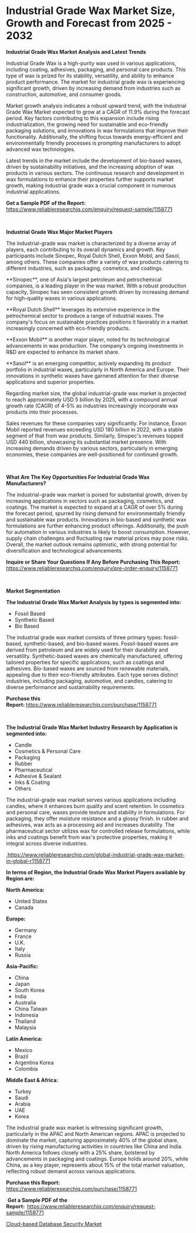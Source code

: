 <p><h1>Industrial Grade Wax Market Size, Growth and Forecast from 2025 - 2032</h1></p><p><strong>Industrial Grade Wax Market Analysis and Latest Trends</strong></p>
<p><p>Industrial Grade Wax is a high-purity wax used in various applications, including coating, adhesives, packaging, and personal care products. This type of wax is prized for its stability, versatility, and ability to enhance product performance. The market for industrial grade wax is experiencing significant growth, driven by increasing demand from industries such as construction, automotive, and consumer goods.</p><p>Market growth analysis indicates a robust upward trend, with the Industrial Grade Wax Market expected to grow at a CAGR of 11.9% during the forecast period. Key factors contributing to this expansion include rising industrialization, the growing need for sustainable and eco-friendly packaging solutions, and innovations in wax formulations that improve their functionality. Additionally, the shifting focus towards energy-efficient and environmentally friendly processes is prompting manufacturers to adopt advanced wax technologies.</p><p>Latest trends in the market include the development of bio-based waxes, driven by sustainability initiatives, and the increasing adoption of wax products in various sectors. The continuous research and development in wax formulations to enhance their properties further supports market growth, making industrial grade wax a crucial component in numerous industrial applications.</p></p>
<p><strong>Get a Sample PDF of the Report:&nbsp;</strong> <a href="https://www.reliableresearchiq.com/enquiry/request-sample/1158771?utm_campaign=3106&utm_medium=2&utm_source=Github&utm_content=ia&utm_term=22032025&utm_id=industrial-grade-wax">https://www.reliableresearchiq.com/enquiry/request-sample/1158771</a></p>
<p>&nbsp;</p>
<p><strong>Industrial Grade Wax Major Market Players</strong></p>
<p><p>The industrial-grade wax market is characterized by a diverse array of players, each contributing to its overall dynamics and growth. Key participants include Sinopec, Royal Dutch Shell, Exxon Mobil, and Sasol, among others. These companies offer a variety of wax products catering to different industries, such as packaging, cosmetics, and coatings.</p><p>**Sinopec**, one of Asia's largest petroleum and petrochemical companies, is a leading player in the wax market. With a robust production capacity, Sinopec has seen consistent growth driven by increasing demand for high-quality waxes in various applications.</p><p>**Royal Dutch Shell** leverages its extensive experience in the petrochemical sector to produce a range of industrial waxes. The company's focus on sustainable practices positions it favorably in a market increasingly concerned with eco-friendly products. </p><p>**Exxon Mobil** is another major player, noted for its technological advancements in wax production. The company’s ongoing investments in R&D are expected to enhance its market share. </p><p>**Sasol** is an emerging competitor, actively expanding its product portfolio in industrial waxes, particularly in North America and Europe. Their innovations in synthetic waxes have garnered attention for their diverse applications and superior properties.</p><p>Regarding market size, the global industrial-grade wax market is projected to reach approximately USD 5 billion by 2025, with a compound annual growth rate (CAGR) of 4-5% as industries increasingly incorporate wax products into their processes. </p><p>Sales revenues for these companies vary significantly. For instance, Exxon Mobil reported revenues exceeding USD 180 billion in 2022, with a stable segment of that from wax products. Similarly, Sinopec's revenues topped USD 440 billion, showcasing its substantial market presence. With increasing demands driven by various sectors, particularly in emerging economies, these companies are well-positioned for continued growth.</p></p>
<p>&nbsp;</p>
<p><strong>What Are The Key Opportunities For Industrial Grade Wax Manufacturers?</strong></p>
<p><p>The industrial-grade wax market is poised for substantial growth, driven by increasing applications in sectors such as packaging, cosmetics, and coatings. The market is expected to expand at a CAGR of over 5% during the forecast period, spurred by rising demand for environmentally friendly and sustainable wax products. Innovations in bio-based and synthetic wax formulations are further enhancing product offerings. Additionally, the push for automation in various industries is likely to boost consumption. However, supply chain challenges and fluctuating raw material prices may pose risks. Overall, the market outlook remains optimistic, with strong potential for diversification and technological advancements.</p></p>
<p><strong>Inquire or Share Your Questions If Any Before Purchasing This Report:</strong> <a href="https://www.reliableresearchiq.com/enquiry/pre-order-enquiry/1158771?utm_campaign=3106&utm_medium=2&utm_source=Github&utm_content=ia&utm_term=22032025&utm_id=industrial-grade-wax">https://www.reliableresearchiq.com/enquiry/pre-order-enquiry/1158771</a></p>
<p>&nbsp;</p>
<p><strong>Market Segmentation</strong></p>
<p><strong>The Industrial Grade Wax Market Analysis by types is segmented into:</strong></p>
<p><ul><li>Fossil Based</li><li>Synthetic Based</li><li>Bio Based</li></ul></p>
<p><p>The industrial grade wax market consists of three primary types: fossil-based, synthetic-based, and bio-based waxes. Fossil-based waxes are derived from petroleum and are widely used for their durability and versatility. Synthetic-based waxes are chemically manufactured, offering tailored properties for specific applications, such as coatings and adhesives. Bio-based waxes are sourced from renewable materials, appealing due to their eco-friendly attributes. Each type serves distinct industries, including packaging, automotive, and candles, catering to diverse performance and sustainability requirements.</p></p>
<p><strong>Purchase this Report:&nbsp;</strong><a href="https://www.reliableresearchiq.com/purchase/1158771?utm_campaign=3106&utm_medium=2&utm_source=Github&utm_content=ia&utm_term=22032025&utm_id=industrial-grade-wax">https://www.reliableresearchiq.com/purchase/1158771</a></p>
<p>&nbsp;</p>
<p><strong>The Industrial Grade Wax Market Industry Research by Application is segmented into:</strong></p>
<p><ul><li>Candle</li><li>Cosmetics & Personal Care</li><li>Packaging</li><li>Rubber</li><li>Pharmaceutical</li><li>Adhesive & Sealant</li><li>Inks & Coating</li><li>Others</li></ul></p>
<p><p>The industrial-grade wax market serves various applications including candles, where it enhances burn quality and scent retention. In cosmetics and personal care, waxes provide texture and stability in formulations. For packaging, they offer moisture resistance and a glossy finish. In rubber and adhesives, wax acts as a processing aid and increases durability. The pharmaceutical sector utilizes wax for controlled release formulations, while inks and coatings benefit from wax's protective properties, making it integral across diverse industries.</p></p>
<p><a href="https://www.reliableresearchiq.com/global-industrial-grade-wax-market-in-global-r1158771?utm_campaign=3106&utm_medium=2&utm_source=Github&utm_content=ia&utm_term=22032025&utm_id=industrial-grade-wax">&nbsp;https://www.reliableresearchiq.com/global-industrial-grade-wax-market-in-global-r1158771</a></p>
<p><strong>In terms of Region, the Industrial Grade Wax Market Players available by Region are:</strong></p>
<p>
    <p> <strong> North America: </strong>
        <ul>
            <li>United States</li>
            <li>Canada</li>
        </ul>
        </p> 
    <p> <strong> Europe: </strong>
        <ul>
            <li>Germany</li>
            <li>France</li>
            <li>U.K.</li>
            <li>Italy</li>
            <li>Russia</li>
        </ul>
        </p> 
    <p> <strong> Asia-Pacific: </strong>
        <ul>
            <li>China</li>
            <li>Japan</li>
            <li>South Korea</li>
            <li>India</li>
            <li>Australia</li>
            <li>China Taiwan</li>
            <li>Indonesia</li>
            <li>Thailand</li>
            <li>Malaysia</li>
        </ul>
        </p> 
    <p> <strong> Latin America: </strong>
        <ul>
            <li>Mexico</li>
            <li>Brazil</li>
            <li>Argentina Korea</li>
            <li>Colombia</li>
        </ul>
        </p> 
    <p> <strong> Middle East & Africa: </strong>
        <ul>
            <li>Turkey</li>
            <li>Saudi</li>
            <li>Arabia</li>
            <li>UAE</li>
            <li>Korea</li>
        </ul>
    </p>
    </p>
<p><p>The industrial grade wax market is witnessing significant growth, particularly in the APAC and North American regions. APAC is projected to dominate the market, capturing approximately 40% of the global share, driven by rising manufacturing activities in countries like China and India. North America follows closely with a 25% share, bolstered by advancements in packaging and coatings. Europe holds around 20%, while China, as a key player, represents about 15% of the total market valuation, reflecting robust demand across various applications.</p></p>
<p><strong>Purchase this Report: </strong><a href="https://www.reliableresearchiq.com/purchase/1158771?utm_campaign=3106&utm_medium=2&utm_source=Github&utm_content=ia&utm_term=22032025&utm_id=industrial-grade-wax">https://www.reliableresearchiq.com/purchase/1158771</a></p>
<p>&nbsp;<strong>Get a Sample PDF of the Report:&nbsp;&nbsp;</strong><a href="https://www.reliableresearchiq.com/enquiry/request-sample/1158771?utm_campaign=3106&utm_medium=2&utm_source=Github&utm_content=ia&utm_term=22032025&utm_id=industrial-grade-wax">https://www.reliableresearchiq.com/enquiry/request-sample/1158771</a></p>
<p><strong></strong></p>
<p><p><a href="https://github.com/zurubting/Market-Research-Report-List-1/blob/main/cloud-based-database-security-market.md?utm_campaign=3106&utm_medium=2&utm_source=Github&utm_content=ia&utm_term=22032025&utm_id=industrial-grade-wax">Cloud-based Database Security Market</a></p></p>